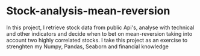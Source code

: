 # Stock-analysis-mean-reversion
In this project, I retrieve stock data from public Api's, analyse with technical and other indicators and decide when to bet on mean-reversion taking into account two highly correlated stocks. I take this project as an exercise to strenghten my Numpy, Pandas, Seaborn and financial knowledge
